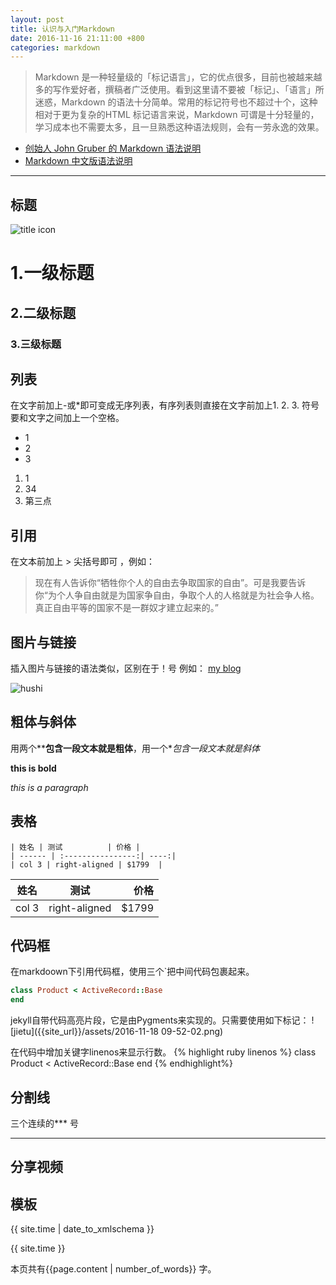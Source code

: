 ```yaml
---
layout: post
title: 认识与入门Markdown
date: 2016-11-16 21:11:00 +800
categories: markdown
---
```


> Markdown 是一种轻量级的「标记语言」，它的优点很多，目前也被越来越多的写作爱好者，撰稿者广泛使用。看到这里请不要被「标记」、「语言」所迷惑，Markdown 的语法十分简单。常用的标记符号也不超过十个，这种相对于更为复杂的HTML 标记语言来说，Markdown 可谓是十分轻量的，学习成本也不需要太多，且一旦熟悉这种语法规则，会有一劳永逸的效果。

* [创始人 John Gruber 的 Markdown 语法说明](http://daringfireball.net/projects/markdown/syntax)
* [Markdown 中文版语法说明](http://wowubuntu.com/markdown/#list)




***

## 标题
![title icon]({{site_url}}/assets/title_12345.jpg)

# 1.一级标题
## 2.二级标题
### 3.三级标题

## 列表
在文字前加上-或*即可变成无序列表，有序列表则直接在文字前加上1. 2. 3.  符号要和文字之间加上一个空格。
* 1
* 2
* 3

1. 1
2. 34
3. 第三点

## 引用
在文本前加上 > 尖括号即可 ，例如：
> 现在有人告诉你“牺牲你个人的自由去争取国家的自由”。可是我要告诉你“为个人争自由就是为国家争自由，争取个人的人格就是为社会争人格。真正自由平等的国家不是一群奴才建立起来的。”  

## 图片与链接
插入图片与链接的语法类似，区别在于！号
例如：
[my blog](http://www.9506.website)

![hushi](http://img4.cache.netease.com/catchimg/20100810/862KFBPM_0.jpg)

## 粗体与斜体
用两个\*\***包含一段文本就是粗体**，用一个\**包含一段文本就是斜体*

**this is bold**

*this is a paragraph*

## 表格

```
| 姓名 | 测试          | 价格 |
| ------ | :----------------:| ----:|
| col 3 | right-aligned | $1799  |

```

| 姓名 | 测试          | 价格 |
| ------ | :----------------:| ----:|
| col 3 | right-aligned | $1799  |


## 代码框
在markdoown下引用代码框，使用三个\`把中间代码包裹起来。

```ruby
class Product < ActiveRecord::Base
end
```

jekyll自带代码高亮片段，它是由Pygments来实现的。只需要使用如下标记：
![jietu]({{site_url}}/assets/2016-11-18 09-52-02.png)

在代码中增加关键字linenos来显示行数。
{% highlight ruby linenos %}
 class Product < ActiveRecord::Base
 end
{% endhighlight%}

##  分割线
三个连续的\*\*\* 号

***

## 分享视频

## 模板
{{ site.time | date_to_xmlschema }}

{{ site.time }}

本页共有{{page.content | number_of_words}} 字。
